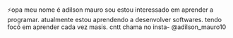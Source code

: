 ⚡opa meu nome é adilson mauro
sou estou interessado em aprender a programar.
atualmente estou aprendendo a desenvolver softwares.
tendo focó em aprender cada vez masis.
cntt chama no insta- @adilson_mauro10

